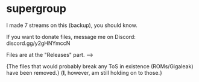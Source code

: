 # supergroup
I made 7 streams on this (backup), you should know.

If you want to donate files, message me on Discord: discord.gg/y2gHNYmccN

Files are at the "Releases" part. -->

{The files that would probably break any ToS in existence (ROMs/Gigaleak) have been removed.}
{**I**, however, am still holding on to those.}
